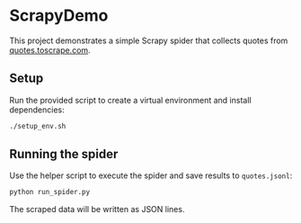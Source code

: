 # ScrapyDemo

This project demonstrates a simple Scrapy spider that collects quotes from [quotes.toscrape.com](http://quotes.toscrape.com/).

## Setup

Run the provided script to create a virtual environment and install dependencies:

```bash
./setup_env.sh
```

## Running the spider

Use the helper script to execute the spider and save results to `quotes.jsonl`:

```bash
python run_spider.py
```

The scraped data will be written as JSON lines.

